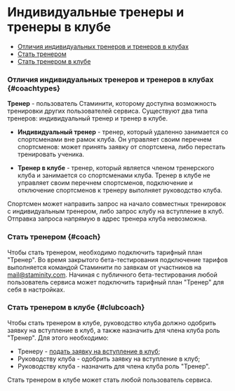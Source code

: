 # Индивидуальные тренеры и тренеры в клубе

* [Отличия индивидуальных тренеров и тренеров в клубах](#coachtypes)
* [Стать тренером](#coach)
* [Стать тренером в клубе](#clubcoach)


### Отличия индивидуальных тренеров и тренеров в клубах {#coachtypes}
**Тренер** - пользователь Стаминити, которому доступна возможность тренировки других пользователей сервиса. Существуют два типа тренеров: индивидуальный тренер и тренер в клубе.

* **Индивидуальный тренер** - тренер, который удаленно занимается со спортсменами вне рамок клуба. Он управляет своим перечнем спортсменов: может принять заявку от спортсмена, либо перестать тренировать ученика.  

* **Тренер в клубе** - тренер, который является членом тренерского клуба и занимается со спортсменами клуба. Тренер в клубе не управляет своим перечнем спортсменов, подключение и отключение спортсменов к тренеру выполняет руководство клуба.

Спортсмен может направить запрос на начало совместных тренировок с индивидуальным тренером, либо запрос клубу на вступление в клуб. Отправка запроса напрямую в адрес тренера клуба невозможна. 

### Стать тренером {#coach}
Чтобы стать тренером, необходимо подключить тарифный план "Тренер". 
Во время закрытого бета-тестирования подключение тарифов выполняется командой Стаминити по заявкам от участников на [mail@staminity.com](mailto:mail@staminity.com).
Начиная с публичного бета-тестирования любой пользователь сервиса может подключить тарифный план "Тренер" для себя в настройках. 

### Стать тренером в клубе {#clubcoach}
Чтобы стать тренером в клубе, руководство клуба должно одобрить заявку на вступление в клуб, а также назначить для члена клуба роль "Тренер". Для этого необходимо:
* Тренеру - [подать заявку на вступление в клуб](/athletes/coach-club-connection.md#clubcoaching);
* Руководству клуба - одобрить заявку на вступление в клуб; 
* Руководству клуба - назначить для члена клуба роль "Тренер".



Стать тренером в клубе может стать любой пользователь сервиса.


